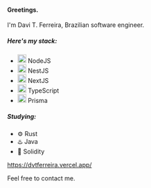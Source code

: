 #### **Greetings.**

I'm Davi T. Ferreira, Brazilian software engineer.  


##### Here's my stack:
- <img src="https://cdn.jsdelivr.net/gh/devicons/devicon@latest/icons/nodejs/nodejs-original.svg"      alt="" style="width:20px" /> NodeJS 
- <img src="https://cdn.jsdelivr.net/gh/devicons/devicon@latest/icons/nestjs/nestjs-original.svg"      alt="" style="width:20px" /> NestJS 
- <img src="https://cdn.jsdelivr.net/gh/devicons/devicon@latest/icons/nextjs/nextjs-original.svg"      alt="" style="width:20px" /> NextJS 
- <img src="https://cdn.jsdelivr.net/gh/devicons/devicon@latest/icons/typescript/typescript-plain.svg" alt="" style="width:20px" /> TypeScript
- <img src="https://cdn.jsdelivr.net/gh/devicons/devicon@latest/icons/prisma/prisma-original.svg"      alt="" style="width:20px" /> Prisma

##### Studying:
- ⚙️ Rust
- ♨️ Java 
- 💎 Solidity

https://dvtferreira.vercel.app/

Feel free to contact me. 

